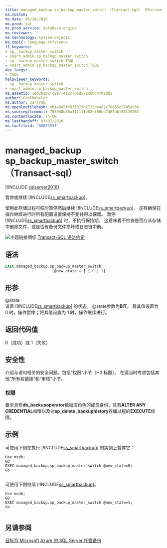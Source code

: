 ```yaml
---
title: managed_backup sp_backup_master_switch （Transact-sql） |Microsoft Docs
ms.custom: ''
ms.date: 06/10/2016
ms.prod: sql
ms.prod_service: database-engine
ms.reviewer: ''
ms.technology: system-objects
ms.topic: language-reference
f1_keywords:
- sp_ backup_master_switch
- smart_admin.sp_backup_master_switch
- sp_ backup_master_switch_TSQL
- smart_admin.sp_backup_master_switch_TSQL
dev_langs:
- TSQL
helpviewer_keywords:
- sp_ backup_master_switch
- smart_admin.sp_backup_master_switch
ms.assetid: 1ed2b2b2-c897-41cc-bed5-1c6bc47b9dd2
author: CarlRabeler
ms.author: carlrab
ms.openlocfilehash: eb140e5ff831373d2725bca82c70655c5745a658
ms.sourcegitcommit: 703968b86a111111a82ef66bb7467dbf68126051
ms.contentlocale: zh-CN
ms.lasthandoff: 07/07/2020
ms.locfileid: "86053533"
---
```

# <a name="managed_backupsp_backup_master_switch-transact-sql"></a>managed_backup sp_backup_master_switch （Transact-sql）
[!INCLUDE [sqlserver2016](../../includes/applies-to-version/sqlserver2016.md)]

  暂停或继续 [!INCLUDE[ss_smartbackup](../../includes/ss-smartbackup-md.md)]。  
  
 使用此存储过程可临时暂停然后继续 [!INCLUDE[ss_smartbackup](../../includes/ss-smartbackup-md.md)]。 这样确保在操作继续进行时所有配置设置保持不变并得以保留。 暂停 [!INCLUDE[ss_smartbackup](../../includes/ss-smartbackup-md.md)] 时，不执行保持期。 这意味着不检查是否应从存储中删除文件，或是否有备份文件损坏或日志链中断。  
  

  
 ![主题链接图标](../../database-engine/configure-windows/media/topic-link.gif "“主题链接”图标") [Transact-SQL 语法约定](../../t-sql/language-elements/transact-sql-syntax-conventions-transact-sql.md)  
  
## <a name="syntax"></a>语法  
  
```sql  
EXEC managed_backup.sp_backup_master_switch   
                     [@new_state = ] { 0 | 1}  
```  
  
##  <a name="arguments"></a><a name="Arguments"></a>形参  
 @state  
 设置 [!INCLUDE[ss_smartbackup](../../includes/ss-smartbackup-md.md)] 的状态。 @state参数为**BIT**。 将其值设置为 0 时，操作暂停；将其值设置为 1 时，操作继续进行。  
  
## <a name="return-code-value"></a>返回代码值  
 0（成功）或 1（失败）  
  
## <a name="security"></a>安全性  
 介绍与语句相关的安全问题。包括“权限”小节（H3 标题）。 在适当时考虑包括其他“所有权链接”和“审核”小节。  
  
### <a name="permissions"></a>权限  
 要求具有**db_backupoperator**数据库角色的成员身份，具有**ALTER ANY CREDENTIAL**权限以及对**sp_delete_backuphistory**存储过程的**EXECUTE**权限。  
  
## <a name="examples"></a>示例  
 可使用下例在执行 [!INCLUDE[ss_smartbackup](../../includes/ss-smartbackup-md.md)] 的实例上暂停它：  
  
```  
Use msdb;  
GO  
EXEC managed_backup.sp_backup_master_switch @new_state=0;  
Go  
  
```  
  
 可使用下例继续 [!INCLUDE[ss_smartbackup](../../includes/ss-smartbackup-md.md)]。  
  
```  
Use msdb;  
GO  
EXEC managed_backup.sp_backup_master_switch @new_state=1;  
Go  
  
```  
  
## <a name="see-also"></a>另请参阅  
 [目标为 Microsoft Azure 的 SQL Server 托管备份](../../relational-databases/backup-restore/sql-server-managed-backup-to-microsoft-azure.md)  
  
  
